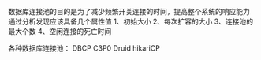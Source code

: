 数据库连接池的目的是为了减少频繁开关连接的时间，提高整个系统的响应能力
通过分析发现应该具备几个属性值
1、初始大小
2、每次扩容的大小
3、连接池的最大个数
4、空闲连接的死亡时间

各种数据库连接池：
DBCP
C3P0
Druid
hikariCP
